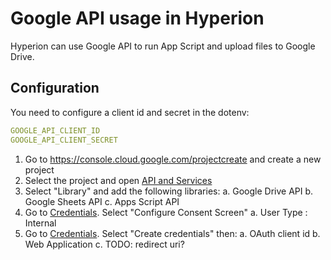# Google API usage in Hyperion

Hyperion can use Google API to run App Script and upload files to Google Drive.

## Configuration

You need to configure a client id and secret in the dotenv:

```yml
GOOGLE_API_CLIENT_ID
GOOGLE_API_CLIENT_SECRET
```

1. Go to https://console.cloud.google.com/projectcreate and create a new project
2. Select the project and open [API and Services](https://console.cloud.google.com/apis/dashboard)
3. Select "Library" and add the following libraries:
   a. Google Drive API
   b. Google Sheets API
   c. Apps Script API
4. Go to [Credentials](https://console.cloud.google.com/apis/credentials). Select "Configure Consent Screen"
   a. User Type : Internal
5. Go to [Credentials](https://console.cloud.google.com/apis/credentials). Select "Create credentials" then:
   a. OAuth client id
   b. Web Application
   c. TODO: redirect uri?
